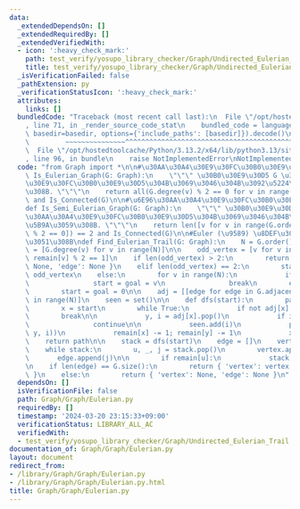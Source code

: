 ```yaml
---
data:
  _extendedDependsOn: []
  _extendedRequiredBy: []
  _extendedVerifiedWith:
  - icon: ':heavy_check_mark:'
    path: test_verify/yosupo_library_checker/Graph/Undirected_Eulerian_Trail.test.py
    title: test_verify/yosupo_library_checker/Graph/Undirected_Eulerian_Trail.test.py
  _isVerificationFailed: false
  _pathExtension: py
  _verificationStatusIcon: ':heavy_check_mark:'
  attributes:
    links: []
  bundledCode: "Traceback (most recent call last):\n  File \"/opt/hostedtoolcache/Python/3.13.2/x64/lib/python3.13/site-packages/onlinejudge_verify/documentation/build.py\"\
    , line 71, in _render_source_code_stat\n    bundled_code = language.bundle(stat.path,\
    \ basedir=basedir, options={'include_paths': [basedir]}).decode()\n          \
    \         ~~~~~~~~~~~~~~~^^^^^^^^^^^^^^^^^^^^^^^^^^^^^^^^^^^^^^^^^^^^^^^^^^^^^^^^^^^^^^^^^^\n\
    \  File \"/opt/hostedtoolcache/Python/3.13.2/x64/lib/python3.13/site-packages/onlinejudge_verify/languages/python.py\"\
    , line 96, in bundle\n    raise NotImplementedError\nNotImplementedError\n"
  code: "from Graph import *\n\n#\u30AA\u30A4\u30E9\u30FC\u30B0\u30E9\u30D5?\ndef\
    \ Is_Eulerian_Graph(G: Graph):\n    \"\"\" \u30B0\u30E9\u30D5 G \u304C\u30AA\u30A4\
    \u30E9\u30FC\u30B0\u30E9\u30D5\u304B\u3069\u3046\u304B\u3092\u5224\u5B9A\u3059\
    \u308B. \"\"\"\n    return all(G.degree(v) % 2 == 0 for v in range(G.order()))\
    \ and Is_Connected(G)\n\n#\u6E96\u30AA\u30A4\u30E9\u30FC\u30B0\u30E9\u30D5?\n\
    def Is_Semi_Eulerian_Graph(G: Graph):\n    \"\"\" \u30B0\u30E9\u30D5 G \u304C\u6E96\
    \u30AA\u30A4\u30E9\u30FC\u30B0\u30E9\u30D5\u304B\u3069\u3046\u304B\u3092\u5224\
    \u5B9A\u3059\u308B. \"\"\"\n    return len([v for v in range(G.order()) if G.degree(v)\
    \ % 2 == 0]) == 2 and Is_Connected(G)\n\n#Euler (\u9589) \u8DEF\u3092\u898B\u3064\
    \u3051\u308B\ndef Find_Eulerian_Trail(G: Graph):\n    N = G.order()\n\n    remain\
    \ = [G.degree(v) for v in range(N)]\n\n    odd_vertex = [v for v in range(N) if\
    \ remain[v] % 2 == 1]\n    if len(odd_vertex) > 2:\n        return { 'vertex':\
    \ None, 'edge': None }\n    elif len(odd_vertex) == 2:\n        start, goal =\
    \ odd_vertex\n    else:\n        for v in range(N):\n            if remain[v]:\n\
    \                start = goal = v\n                break\n        else:\n    \
    \        start = goal = 0\n\n    adj = [[edge for edge in G.adjacent[x]] for x\
    \ in range(N)]\n    seen = set()\n\n    def dfs(start):\n        path = []\n\n\
    \        x = start\n        while True:\n            if not adj[x]:\n        \
    \        break\n\n            y, i = adj[x].pop()\n            if i in seen:\n\
    \                continue\n\n            seen.add(i)\n            path.append((x,\
    \ y, i))\n            remain[x] -= 1; remain[y] -= 1\n            x = y\n    \
    \    return path\n\n    stack = dfs(start)\n    edge = []\n    vertex = [goal]\n\
    \    while stack:\n        u, _, j = stack.pop()\n        vertex.append(u)\n \
    \       edge.append(j)\n\n        if remain[u]:\n            stack.extend(dfs(u))\n\
    \n    if len(edge) == G.size():\n        return { 'vertex': vertex, 'edge': edge\
    \ }\n    else:\n        return { 'vertex': None, 'edge': None }\n"
  dependsOn: []
  isVerificationFile: false
  path: Graph/Graph/Eulerian.py
  requiredBy: []
  timestamp: '2024-03-20 23:15:33+09:00'
  verificationStatus: LIBRARY_ALL_AC
  verifiedWith:
  - test_verify/yosupo_library_checker/Graph/Undirected_Eulerian_Trail.test.py
documentation_of: Graph/Graph/Eulerian.py
layout: document
redirect_from:
- /library/Graph/Graph/Eulerian.py
- /library/Graph/Graph/Eulerian.py.html
title: Graph/Graph/Eulerian.py
---
```

